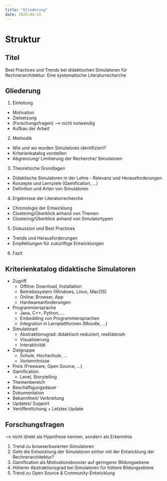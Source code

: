 ```yaml
---
title: "Gliederung"
date: 2025-04-23
---
```


# Struktur 
## Titel
Best Practices und Trends bei didaktischen Simulatoren für Rechnerarchitektur: Eine systematische Literaturrecherche

## Gliederung
1. Einleitung
  - Motivation
  - Zielsetzung
  - (Forschungsfragen) --> nicht notwendig
  - Aufbau der Arbeit
2. Methodik
  - Wie und wo wurden Simulatoren identifiziert?
  - Kriterienkatalog vorstellen
  - Abgrenzung/ Limitierung der Recherche/ Simulatoren
3. Theoretische Grundlagen
  - Didaktische Simulatoren in der Lehre - Relevanz und Herausforderungen
  - Konzepte und Lernziele (Gamification, ...)  
  - Definition und Arten von Simulatoren
4. Ergebnisse der Literaturrecherche
  - Chronologie der Entwicklung
  - Clustering/Überblick anhand von Themen
  - Clustering/Überblick anhand von Simulatortypen
5. Diskussion und Best Practices
  - Trends und Herausforderungen
  - Empfehlungen für zukünftige Entwicklungen
6. Fazit

## Kriterienkatalog didaktische Simulatoren
- Zugriff
   - Offline: Download, Installation
   - Betriebssystem (Windows, Linux, MacOS)
   - Online: Browser, App
   - Hardwareanforderungen
- Programmiersprache 
  - Java, C++, Python, ...
  - Embedding von Programmiersprachen
  - Integration in Lernplattformen (Moodle, ...)
- Simulatorart
  - Abstraktionsgrad: didaktisch reduziert, realitätsnah
  - Visualisierung
  - Interaktivität
- Zielgruppe 
  - Schule, Hochschule, ...
  - Vorkenntnisse
- Preis (Freeware, Open Source, ...)
- Gamification 
  - Level, Storytelling
- Themenbereich
- Beschäftigungsdauer
- Dokumentation
- Bekanntheit/ Verbreitung
- Updates/ Support
- Veröffentlichung + Letztes Update


## Forschungsfragen
--> nicht direkt als Hypothese nennen, sondern als Erkenntnis 
1) Trend zu browserbasierten Simulatoren
2) Geht die Entwicklung der Simulatoren einher mit der Entwicklung der Rechnerarchitektur?
2) Gamification als Motivationsbooster auf geringerer Bildungsebene
4) Höherer Abstraktionsgrad bei Simulatoren für höhere Bildungsebene
5) Trend zu Open Source & Community-Entwicklung

